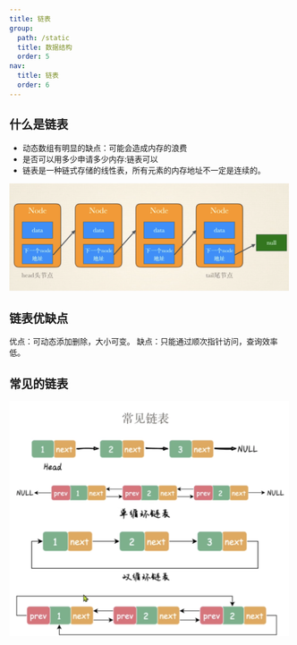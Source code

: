 ```yaml
---
title: 链表
group:
  path: /static
  title: 数据结构
  order: 5
nav:
  title: 链表
  order: 6
---
```


## 什么是链表

- 动态数组有明显的缺点：可能会造成内存的浪费
- 是否可以用多少申请多少内存:链表可以
- 链表是一种链式存储的线性表，所有元素的内存地址不一定是连续的。

<img src="./static/1link1.png" alt="img" width="500"/>

## 链表优缺点

优点：可动态添加删除，大小可变。
缺点：只能通过顺次指针访问，查询效率低。

## 常见的链表

<img src="./static/1link2.png" alt="img" width="500"/>
